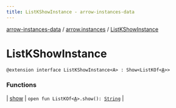 ```yaml
---
title: ListKShowInstance - arrow-instances-data
---
```


[arrow-instances-data](../../index.html) / [arrow.instances](../index.html) / [ListKShowInstance](./index.html)

# ListKShowInstance

`@extension interface ListKShowInstance<A> : Show<ListKOf<`[`A`](index.html#A)`>>`

### Functions

| [show](show.html) | `open fun ListKOf<`[`A`](index.html#A)`>.show(): `[`String`](https://kotlinlang.org/api/latest/jvm/stdlib/kotlin/-string/index.html) |


